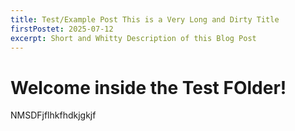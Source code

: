 ```yaml
---
title: Test/Example Post This is a Very Long and Dirty Title
firstPostet: 2025-07-12
excerpt: Short and Whitty Description of this Blog Post
---
```


# Welcome inside the Test FOlder!

NMSDFjflhkfhdkjgkjf
